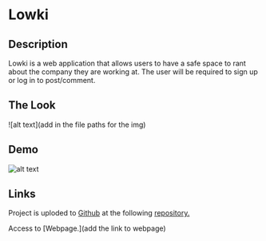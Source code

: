 # Lowki

## Description

Lowki is a web application that allows users to have a safe space to rant about the company they are working at. The user will be required to sign up or log in to post/comment. 

## The Look

![alt text](add in the file paths for the img)

## Demo

![alt text]()

## Links

Project is uploded to [Github](https://github.com/) at the following [repository.](https://github.com/mysteriousdj/Lowki)

Access to [Webpage.](add the link to webpage)

